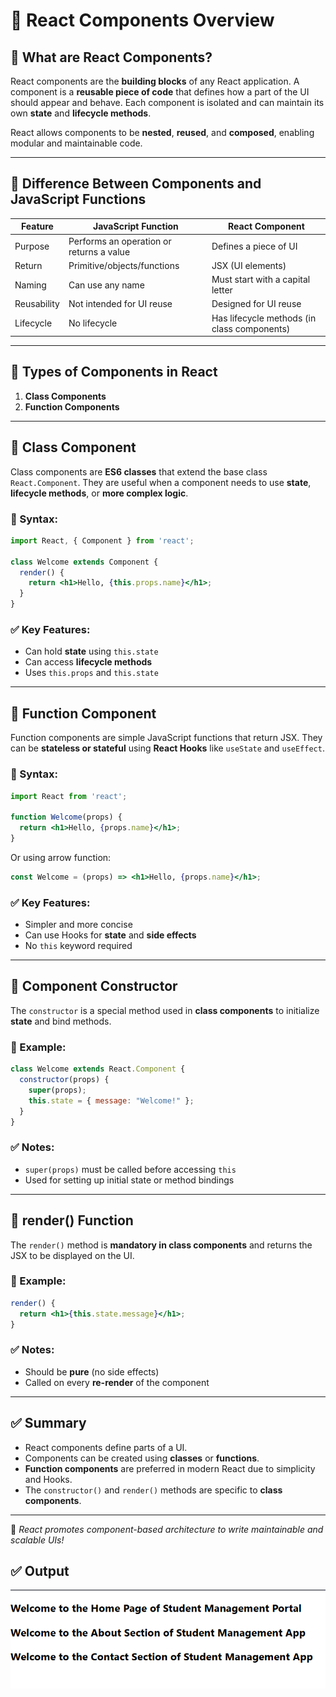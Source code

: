 
# 📘 React Components Overview

## 🔹 What are React Components?

React components are the **building blocks** of any React application. A component is a **reusable piece of code** that defines how a part of the UI should appear and behave. Each component is isolated and can maintain its own **state** and **lifecycle methods**.

React allows components to be **nested**, **reused**, and **composed**, enabling modular and maintainable code.

---

## 🔹 Difference Between Components and JavaScript Functions

| Feature | JavaScript Function | React Component |
|--------|---------------------|-----------------|
| Purpose | Performs an operation or returns a value | Defines a piece of UI |
| Return | Primitive/objects/functions | JSX (UI elements) |
| Naming | Can use any name | Must start with a capital letter |
| Reusability | Not intended for UI reuse | Designed for UI reuse |
| Lifecycle | No lifecycle | Has lifecycle methods (in class components) |

---

## 🔹 Types of Components in React

1. **Class Components**
2. **Function Components**

---

## 🔹 Class Component

Class components are **ES6 classes** that extend the base class `React.Component`. They are useful when a component needs to use **state**, **lifecycle methods**, or **more complex logic**.

### 📄 Syntax:

```jsx
import React, { Component } from 'react';

class Welcome extends Component {
  render() {
    return <h1>Hello, {this.props.name}</h1>;
  }
}
```

### ✅ Key Features:
- Can hold **state** using `this.state`
- Can access **lifecycle methods**
- Uses `this.props` and `this.state`

---

## 🔹 Function Component

Function components are simple JavaScript functions that return JSX. They can be **stateless or stateful** using **React Hooks** like `useState` and `useEffect`.

### 📄 Syntax:

```jsx
import React from 'react';

function Welcome(props) {
  return <h1>Hello, {props.name}</h1>;
}
```

Or using arrow function:

```jsx
const Welcome = (props) => <h1>Hello, {props.name}</h1>;
```

### ✅ Key Features:
- Simpler and more concise
- Can use Hooks for **state** and **side effects**
- No `this` keyword required

---

## 🔹 Component Constructor

The `constructor` is a special method used in **class components** to initialize **state** and bind methods.

### 📄 Example:

```jsx
class Welcome extends React.Component {
  constructor(props) {
    super(props);
    this.state = { message: "Welcome!" };
  }
}
```

### ✅ Notes:
- `super(props)` must be called before accessing `this`
- Used for setting up initial state or method bindings

---

## 🔹 render() Function

The `render()` method is **mandatory in class components** and returns the JSX to be displayed on the UI.

### 📄 Example:

```jsx
render() {
  return <h1>{this.state.message}</h1>;
}
```

### ✅ Notes:
- Should be **pure** (no side effects)
- Called on every **re-render** of the component

---

## ✅ Summary

- React components define parts of a UI.
- Components can be created using **classes** or **functions**.
- **Function components** are preferred in modern React due to simplicity and Hooks.
- The `constructor()` and `render()` methods are specific to **class components**.

---

🧠 *React promotes component-based architecture to write maintainable and scalable UIs!*


## ✅ Output
![Screenshot](screenshot/output2.png)